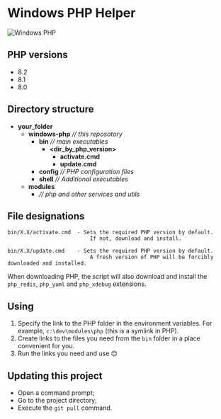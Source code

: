 # Windows PHP Helper

<img src="https://preview.dragon-code.pro/andrey-helldar/windows-php.svg?brand=php" alt="Windows PHP"/> 

## PHP versions

* 8.2
* 8.1
* 8.0

## Directory structure

- **your_folder**
    - **windows-php** _// this reposotory_
        - **bin** _// main executables_
            - **<dir_by_php_version>**
                - **activate.cmd**
                - **update.cmd**
        - **config** _// PHP configuration files_
        - **shell** _// Additional executables_
    - **modules**
        - _// php and other services and utils_

## File designations

    bin/X.X/activate.cmd  - Sets the required PHP version by default.
                              If not, download and install.

    bin/X.X/update.cmd    - Sets the required PHP version by default.
                              A fresh version of PHP will be forcibly downloaded and installed.

When downloading PHP, the script will also download and install the `php_redis`, `php_yaml` and `php_xdebug` extensions.

## Using

1. Specify the link to the PHP folder in the environment variables. For example, `c:\dev\modules\php` (this is a symlink
   in PHP).
2. Create links to the files you need from the `bin` folder in a place convenient for you.
3. Run the links you need and use 😊

## Updating this project

- Open a command prompt;
- Go to the project directory;
- Execute the `git pull` command.
